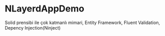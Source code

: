 # NLayerdAppDemo
Solid prensibi ile çok katmanlı mimari, Entity Framework, Fluent Validation, Depency Injection(Ninject)
